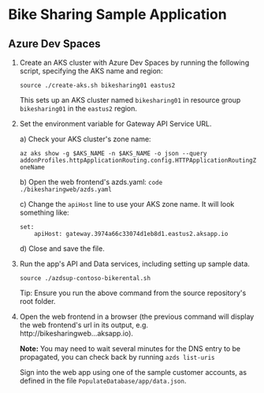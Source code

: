 # Bike Sharing Sample Application

## Azure Dev Spaces

1. Create an AKS cluster with Azure Dev Spaces by running the following script, specifying the AKS name and region:
    
    ```
    source ./create-aks.sh bikesharing01 eastus2
    ```

    This sets up an AKS cluster named `bikesharing01` in resource group `bikesharing01` in the `eastus2` region.

2. Set the environment variable for Gateway API Service URL.

    a) Check your AKS cluster's zone name: 
    
    `az aks show -g $AKS_NAME -n $AKS_NAME -o json --query addonProfiles.httpApplicationRouting.config.HTTPApplicationRoutingZoneName`

    b) Open the web frontend's azds.yaml: `code ./bikesharingweb/azds.yaml`

    c) Change the `apiHost` line to use your AKS zone name. It will look something like:
        
    ```
    set:
        apiHost: gateway.3974a66c33074d1eb8d1.eastus2.aksapp.io
    ```
    d) Close and save the file.

3. Run the app's API and Data services, including setting up sample data.

    ```
    source ./azdsup-contoso-bikerental.sh
    ``` 
    Tip: Ensure you run the above command from the source repository's root folder.

4. Open the web frontend in a browser (the previous command will display the web frontend's url in its output, e.g. http://bikesharingweb...aksapp.io). 

    **Note:** You may need to wait several minutes for the DNS entry to be propagated, you can check back by running `azds list-uris`

    Sign into the web app using one of the sample customer accounts, as defined in the file `PopulateDatabase/app/data.json`.


<!-- ## Docker-Compose usage
The docker-compose file defines all the necessary services to run the application locally. All you need to do (other than install Docker and docker-compose) is run:
```
docker-compose up --build --abort-on-container-exit
```

## Azure Dev Spaces usage
This application can be run with Azure Dev Spaces (AZDS): [https://docs.microsoft.com/en-us/azure/dev-spaces/](https://docs.microsoft.com/en-us/azure/dev-spaces/). 

### Overriding default parameters
Before deploying, change `install.set.apiHost` in `bikesharingweb/azds.yaml` and `apiHost` in `bikesharingweb/value.yaml` to the Gateway service's hostname. 

To deploy with AZDS, execute:
```
Windows:
./azdsup-bikesharing.bat
```

To shutdown services with AZDS, execute:
```
Windows:
./azdsdown-bikesharing.bat
```

## Kubernetes usage
This application is designed to be deployed to Kubernetes using the Helm package manager: [https://helm.sh/](https://helm.sh/)  Note that after installation, you must initialize Helm on your cluster by executing `helm init`.  This will install the cluster-side component "`Tiller`".
_PREREQUISITE: You must also have the `kubectl` utility installed, and configured for communication with your cluster_

### Get Helm Charts
Each microservice repository defines its own Helm Chart. To accumulate them and put them in the right place, execute:
```
./get_charts.sh
```
### Build, Tag, and Push Docker Images
In order for Kubernetes to pull the images, they need to be hosted somewhere. We've provided a helper script for building the images, tagging them appropriately, and pushing them to a private repository.
_PREREQUISITE: You must have previously executed `docker login` for your private repository._

To build, tag, and push all images, execute:
```
Linux:
./build_tag_push.sh <private repo hostname> <tag>

Windows:
.\build_tag_push.bat <private repo hostname> <tag>
```
_IMPORTANT: You must also configure the appropriate private repo and tag in the `values.yaml`, so that each microservice is configured to pull from the correct repo._

Once `kubectl` and `helm` have been installed/configured, all images have been pushed, and all charts are in their correct locations, you can deploy the service to your cluster by simply executing:
```
helm install contoso-bikerental/
```

This command will generate the final Kubernetes templates using the values.yaml, push them to Tiller, and deploy them to your cluster.

### Deploy with Helm
To deploy with Helm, execute:
```
Linux:
./helmdeploy-bikesharing.sh

Windows:
./helmdeploy-bikesharing.bat
```

### Overriding default parameters
Out-of-the-box, the Kubernetes Helm Chart uses purely in-cluster resources for databases and queues; similar to the docker-compose flow.  (Each infra service unique to each release.)  To use Azure PaaS services or other external services instead, simply override the relevant connection strings, etc, in the `values.yaml` file in the `contoso-bikerental/` Chart folder.  Also make sure to set `enabled: false` for any services you do not wish to host in the cluster. (At the top of the `values.yaml` file)


